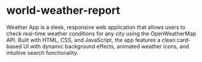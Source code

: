 # world-weather-report
Weather App is a sleek, responsive web application that allows users to check real-time weather conditions for any city using the OpenWeatherMap API. Built with HTML, CSS, and JavaScript, the app features a clean card-based UI with dynamic background effects, animated weather icons, and intuitive search functionality. 
